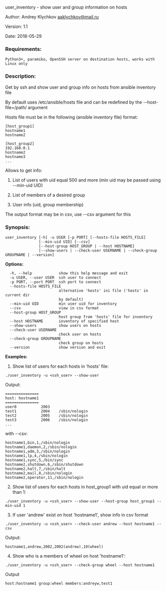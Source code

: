 user_inventory - show user and group information on hosts

Author: Andrey Klychkov <aaklychkov@mail.ru>

Version: 1.1

Date: 2018-05-29

### Requirements:
```Python3+, paramiko, OpenSSH server on destination hosts, works with Linux only```


### Description:
Get by ssh and show user and group info on hosts from ansible inventory file

By default uses /etc/ansible/hosts file and can be redefined by the --host-file=/path/ argument

Hosts file must be in the following (ansible inventory file) format:
```
[host_group1]
hostname1
hostname2

[host_group2]
192.168.0.1
hostname2
hostname3
...
```
Allows to get info:

1) List of users with uid equal 500 and more (min uid may be passed using --min-uid UID)

2) List of members of a desired group

3) User info (uid, group membership)

The output format may be in csv, use --csv argument for this

### Synopsis:
```
user_inventory [-h] -u USER [-p PORT] [--hosts-file HOSTS_FILE]
               [--min-uid UID] [--csv]
               [--host-group HOST_GROUP | --host HOSTNAME]
               [--show-users | --check-user USERNAME | --check-group GROUPNAME | --version]
```

**Options:**
```
  -h, --help            show this help message and exit
  -u USER, --user USER  ssh user to connect
  -p PORT, --port PORT  ssh port to connect
  --hosts-file HOSTS_FILE
                        alternative 'hosts' ini file ('hosts' in current dir
                        by default)
  --min-uid UID         min user uid for inventory
  --csv                 view in csv format
  --host-group HOST_GROUP
                        host group from 'hosts' file for inventory
  --host HOSTNAME       inventory of specified host
  --show-users          show users on hosts
  --check-user USERNAME
                        check user on hosts
  --check-group GROUPNAME
                        check group on hosts
  --version             show version and exit

```


**Examples:**

1) Show list of users for each hosts in 'hosts' file:
```
./user_inventory -u <ssh_user> --show-user
```
Output:
```
===============
host: hostname1
===============
user0           2003
test1           2004    /sbin/nologin
test2           2005    /sbin/nologin
test3           2006    /sbin/nologin
...
```
with --csv:
```
hostname1,bin,1,/sbin/nologin
hostname1,daemon,2,/sbin/nologin
hostname1,adm,3,/sbin/nologin
hostname1,lp,4,/sbin/nologin
hostname1,sync,5,/bin/sync
hostname2,shutdown,6,/sbin/shutdown
hostname2,halt,7,/sbin/halt
hostname2,mail,8,/sbin/nologin
hostname2,operator,11,/sbin/nologin

```

2) Show list of users for each hosts in host_group1 with uid equal or more than 1:
```
./user_inventory -u <ssh_user> --show-user --host-group host_group1 --min-uid 1
```

3) If user 'andrew' exist on host 'hostname1', show info in csv format
```
./user_inventory -u <ssh_user> --check-user andrew --host hostname1 --csv
```
Output:
```
hostname1,andrew,2002,2002(andrew),10(wheel)
```
4) Show who is a members of wheel on host 'hostname1':
```
./user_inventory -u <ssh_user> --check-group wheel --host hostname1
```
Output
```
host:hostname1 group:wheel members:andreyw,test1
```
